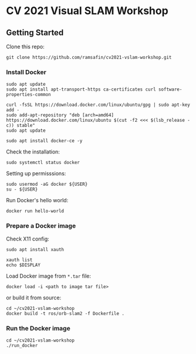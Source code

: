 # CV 2021 Visual SLAM Workshop

## Getting Started

Clone this repo:
```shell
git clone https://github.com/ramsafin/cv2021-vslam-workshop.git
```

### Install Docker

```shell
sudo apt update
sudo apt install apt-transport-https ca-certificates curl software-properties-common
```

```shell
curl -fsSL https://download.docker.com/linux/ubuntu/gpg | sudo apt-key add -
sudo add-apt-repository "deb [arch=amd64] https://download.docker.com/linux/ubuntu $(cut -f2 <<< $(lsb_release -c)) stable"
sudo apt update
```

```shell
sudo apt install docker-ce -y
```
Check the installation:
```shell
sudo systemctl status docker
```

Setting up permisssions:
```shell
sudo usermod -aG docker ${USER}
su - ${USER}
```

Run Docker's hello world:
```shell
docker run hello-world
```

### Prepare a Docker image

Check X11 config:
```shell
sudo apt install xauth

xauth list
echo $DISPLAY
```

Load Docker image from `*.tar` file:
```shell
docker load -i <path to image tar file>
```
or build it from source:

```shell
cd ~/cv2021-vslam-workshop
docker build -t ros/orb-slam2 -f Dockerfile .
```
### Run the Docker image
```shell
cd ~/cv2021-vslam-workshop
./run_docker
```
